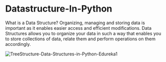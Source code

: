 # Datastructure-In-Python
 
What is a Data Structure? 
Organizing, managing and storing data is important as it enables easier access and efficient modifications. Data Structures allows you to organize your data in such a way that enables you to store collections of data, relate them and perform operations on them accordingly. 

![TreeStructure-Data-Structures-in-Python-Edureka1](https://user-images.githubusercontent.com/56465441/141715529-f9e76446-da46-4796-88ea-b13b9dadabf2.png)

